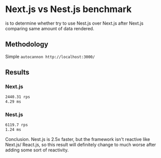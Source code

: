 # Next.js vs Nest.js benchmark

is to determine whether try to use Nest.js over Next.js after Next.js comparing same amount of data rendered.

## Methodology

Simple `autocannon http://localhost:3000/`

## Results

### Next.js

```bash
2440.31 rps
4.29 ms
```

### Nest.js

```bash
6119.7 rps
1.24 ms
```

Conclusion. Nest.js is 2.5x faster, but the framework isn't reactive like Next.js/ React.js, so this result will definitely change to much worse after adding some sort of reactivity.
